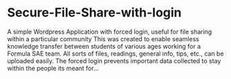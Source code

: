 Secure-File-Share-with-login
============================

A simple Wordpress Application with forced login, useful for file sharing within a particular community
This was created to enable seamless knowledge transfer between students of various ages working for a Formula SAE team. All sorts of files, readings, general info, tips, etc., can be uploaded easily. The forced login prevents important data collected to stay within the people its meant for...
